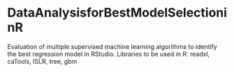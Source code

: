 # DataAnalysisforBestModelSelectioninR
Evaluation of multiple supervised machine learning algorithms to identify the best regression model in RStudio.
Libraries to be used in R:
readxl, 
caTools, 
ISLR, 
tree, 
gbm
